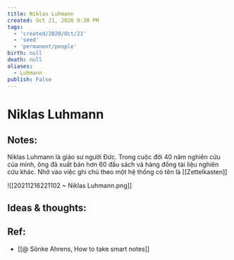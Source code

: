 ```yaml
---
title: Niklas Luhmann
created: Oct 21, 2020 9:30 PM
tags:
  - 'created/2020/Oct/21'
  - 'seed'
  - 'permanent/people'
birth: null
death: null
aliases:
  - Luhmann
publish: False
---
```

# Niklas Luhmann

## Notes:
Niklas Luhmann là giáo sư người Đức. Trong cuộc đời 40 năm nghiên cứu của mình, ông đã xuất bản hơn 60 đầu sách và hàng đống tài liệu nghiên cứu khác. Nhờ vào việc ghi chú theo một hệ thống có tên là [[Zettelkasten]]

![[20211216221102 ~ Niklas Luhmann.png]]

## Ideas & thoughts:

## Ref:
- [[@ Sönke Ahrens, How to take smart notes]]
